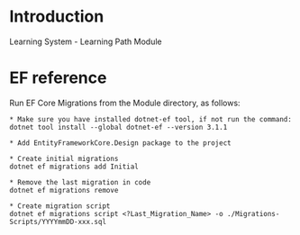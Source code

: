 ﻿# Introduction
Learning System - Learning Path Module

# EF reference
Run EF Core Migrations from the Module directory, as follows:
```
* Make sure you have installed dotnet-ef tool, if not run the command:
dotnet tool install --global dotnet-ef --version 3.1.1

* Add EntityFrameworkCore.Design package to the project

* Create initial migrations
dotnet ef migrations add Initial

* Remove the last migration in code
dotnet ef migrations remove 

* Create migration script
dotnet ef migrations script <?Last_Migration_Name> -o ./Migrations-Scripts/YYYYmmDD-xxx.sql
```